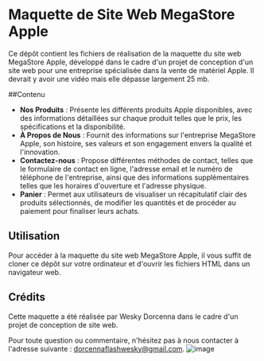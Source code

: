 # Maquette de Site Web MegaStore Apple

Ce dépôt contient les fichiers de réalisation de la maquette du site web MegaStore Apple, développé dans le cadre d'un projet de conception d'un site web pour une entreprise spécialisée dans la vente de matériel Apple. Il devrait y avoir une vidéo mais elle dépasse largement 25 mb.


##Contenu

- **Nos Produits** : Présente les différents produits Apple disponibles, avec des informations détaillées sur chaque produit telles que le prix, les spécifications et la disponibilité.
- **À Propos de Nous** : Fournit des informations sur l'entreprise MegaStore Apple, son histoire, ses valeurs et son engagement envers la qualité et l'innovation.
- **Contactez-nous** : Propose différentes méthodes de contact, telles que le formulaire de contact en ligne, l'adresse email et le numéro de téléphone de l'entreprise, ainsi que des informations supplémentaires telles que les horaires d'ouverture et l'adresse physique.
- **Panier** : Permet aux utilisateurs de visualiser un récapitulatif clair des produits sélectionnés, de modifier les quantités et de procéder au paiement pour finaliser leurs achats.


## Utilisation

Pour accéder à la maquette du site web MegaStore Apple, il vous suffit de cloner ce dépôt sur votre ordinateur et d'ouvrir les fichiers HTML dans un navigateur web. 

## Crédits

Cette maquette a été réalisée par Wesky Dorcenna dans le cadre d'un projet de conception de site web.

Pour toute question ou commentaire, n'hésitez pas à nous contacter à l'adresse suivante : dorcennaflashwesky@gmail.com.
![image](https://github.com/Dorcky/Megastore-apple/assets/161785219/a446bea1-7f8d-420c-ab16-18e2292ba733)
